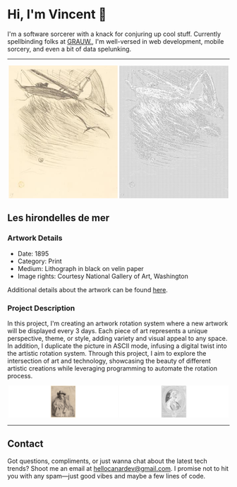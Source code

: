 <html>

# Hi, I'm Vincent 👋

I'm a software sorcerer with a knack for conjuring up cool stuff.
Currently spellbinding folks at [GRAUW.](https://grauw.fr), I'm well-versed in web development, mobile sorcery, and even
a bit of data spelunking.
___

<div align="center">
    <img width="49%" src="https://raw.githubusercontent.com/CanarDev/CanarDev/main/currentArtwork/artwork.jpg" alt="artwork"/>
    <img width="49%" src="https://raw.githubusercontent.com/CanarDev/CanarDev/main/currentArtwork/ascii_artwork.jpg" alt="artwork ASCII"/>
</div>

## Les hirondelles de mer

### Artwork Details

- Date: 1895
- Category: Print
- Medium: Lithograph in black on velin paper
- Image rights: Courtesy National Gallery of Art, Washington

Additional details about the artwork can be found [here](https://www.artsy.net/artwork/henri-de-toulouse-lautrec-les-hirondelles-de-mer).

### Project Description

In this project, I'm creating an artwork rotation system where a new artwork will be displayed every 3 days. Each piece
of art represents a unique perspective, theme, or style, adding variety and visual appeal to any space. In addition, I
duplicate the picture in ASCII mode, infusing a digital twist into the artistic rotation system. Through this project, I
aim to explore the intersection of art and technology, showcasing the beauty of different artistic creations while
leveraging programming to automate the rotation process.

<div align="center">
    <img width="49%" src="https://raw.githubusercontent.com/CanarDev/CanarDev/main/previousArtworks/previous_artworks.gif" alt="previous artworks"/>
    <img width="49%" src="https://raw.githubusercontent.com/CanarDev/CanarDev/main/previousArtworks/previous_ascii_artworks.gif" alt="previous ASCII artworks"/>
</div>

___

## Contact

Got questions, compliments, or just wanna chat about the latest tech trends? Shoot me an email
at [hellocanardev@gmail.com](mailto:hellocanardev@gmail.com). I promise not to hit you with any spam—just good vibes and
maybe a few lines of code.

</html>

